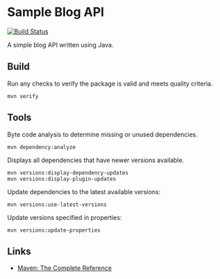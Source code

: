 # Sample Blog API

[![Build Status](https://travis-ci.org/akornatskyy/sample-blog-api-java.svg?branch=master)](https://travis-ci.org/akornatskyy/sample-blog-api-java)

A simple blog API written using Java.

## Build

Run any checks to verify the package is valid and meets 
quality criteria.

    mvn verify

## Tools

Byte code analysis to determine missing or unused 
dependencies.

    mvn dependency:analyze

Displays all dependencies that have newer versions 
available.

    mvn versions:display-dependency-updates
    mvn versions:display-plugin-updates

Update dependencies to the latest available versions:

    mvn versions:use-latest-versions

Update versions specified in properties:

    mvn versions:update-properties

## Links

- [Maven: The Complete Reference](http://books.sonatype.com/mvnref-book/reference/index.html)